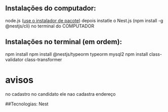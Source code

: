 ## Instalações do computador:
node.js ([use o instalador de pacote](https://nodejs-org.translate.goog/en?_x_tr_sl=en&_x_tr_tl=pt&_x_tr_hl=pt-BR&_x_tr_pto=sc&_x_tr_hist=true)) depois instatle o Nest.js (npm install -g @nestjs/cli) no terminal do COMPUTADOR

## Instalações no terminal (em ordem):
npm install
npm install @nestjs/typeorm typeorm mysql2
npm install class-validator class-transformer



# avisos
no cadastro no candidato ele nao cadastra endereço



##Tecnologias:
Nest
